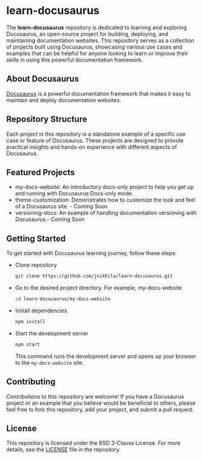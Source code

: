 # learn-docusaurus

The **learn-docusaurus** repository is dedicated to learning and exploring Docusaurus, an open-source project for building, deploying, and maintaining documentation websites. This repository serves as a collection of projects built using Docusaurus, showcasing various use cases and examples that can be helpful for anyone looking to learn or improve their skills in using this powerful documentation framework.

## About Docusaurus

[Docusaurus](https://docusaurus.io) is a powerful documentation framework that makes it easy to maintain and deploy documentation websites.

## Repository Structure

Each project in this repository is a standalone example of a specific use case or feature of Docusaurus. These projects are designed to provide practical insights and hands-on experience with different aspects of Docusaurus.

## Featured Projects

* my-docs-website: An introductory docs-only project to help you get up and running with Docusaurus Docs-only mode.
* theme-customization: Demonstrates how to customize the look and feel of a Docusaurus site. - Coming Soon
* versioning-docs: An example of handling documentation versioning with Docusaurus.- Coming Soon

## Getting Started

To get started with Docusaurus learning journey, follow these steps:

* Clone repository

    ```bash
    git clone https://github.com/jnikhila/learn-docusaurus.git
    ```

* Go to the desired project directory. For example, my-docs-website

    ```bash
    cd learn-docusaurus/my-docs-website
    ```

* Install dependencies

    ```bash
    npm install
    ```

* Start the development server

    ```bash
    npm start
    ```
    This command runs the development server and opens up your browser to the `my-docs-website` site.

## Contributing

Contributions to this repository are welcome! If you have a Docusaurus project or an example that you believe would be beneficial to others, please feel free to fork this repository, add your project, and submit a pull request.

## License

This repository is licensed under the BSD 3-Clause License. For more details, see the [LICENSE](/LICENSE) file in the repository.